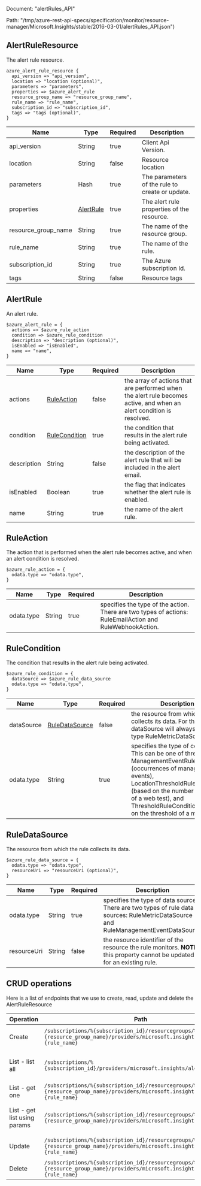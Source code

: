 Document: "alertRules_API"


Path: "/tmp/azure-rest-api-specs/specification/monitor/resource-manager/Microsoft.Insights/stable/2016-03-01/alertRules_API.json")

## AlertRuleResource

The alert rule resource.

```puppet
azure_alert_rule_resource {
  api_version => "api_version",
  location => "location (optional)",
  parameters => "parameters",
  properties => $azure_alert_rule
  resource_group_name => "resource_group_name",
  rule_name => "rule_name",
  subscription_id => "subscription_id",
  tags => "tags (optional)",
}
```

| Name        | Type           | Required       | Description       |
| ------------- | ------------- | ------------- | ------------- |
|api_version | String | true | Client Api Version. |
|location | String | false | Resource location |
|parameters | Hash | true | The parameters of the rule to create or update. |
|properties | [AlertRule](#alertrule) | true | The alert rule properties of the resource. |
|resource_group_name | String | true | The name of the resource group. |
|rule_name | String | true | The name of the rule. |
|subscription_id | String | true | The Azure subscription Id. |
|tags | String | false | Resource tags |
        
## AlertRule

An alert rule.

```puppet
$azure_alert_rule = {
  actions => $azure_rule_action
  condition => $azure_rule_condition
  description => "description (optional)",
  isEnabled => "isEnabled",
  name => "name",
}
```

| Name        | Type           | Required       | Description       |
| ------------- | ------------- | ------------- | ------------- |
|actions | [RuleAction](#ruleaction) | false | the array of actions that are performed when the alert rule becomes active, and when an alert condition is resolved. |
|condition | [RuleCondition](#rulecondition) | true | the condition that results in the alert rule being activated. |
|description | String | false | the description of the alert rule that will be included in the alert email. |
|isEnabled | Boolean | true | the flag that indicates whether the alert rule is enabled. |
|name | String | true | the name of the alert rule. |
        
## RuleAction

The action that is performed when the alert rule becomes active, and when an alert condition is resolved.

```puppet
$azure_rule_action = {
  odata.type => "odata.type",
}
```

| Name        | Type           | Required       | Description       |
| ------------- | ------------- | ------------- | ------------- |
|odata.type | String | true | specifies the type of the action. There are two types of actions: RuleEmailAction and RuleWebhookAction. |
        
## RuleCondition

The condition that results in the alert rule being activated.

```puppet
$azure_rule_condition = {
  dataSource => $azure_rule_data_source
  odata.type => "odata.type",
}
```

| Name        | Type           | Required       | Description       |
| ------------- | ------------- | ------------- | ------------- |
|dataSource | [RuleDataSource](#ruledatasource) | false | the resource from which the rule collects its data. For this type dataSource will always be of type RuleMetricDataSource. |
|odata.type | String | true | specifies the type of condition. This can be one of three types: ManagementEventRuleCondition (occurrences of management events), LocationThresholdRuleCondition (based on the number of failures of a web test), and ThresholdRuleCondition (based on the threshold of a metric). |
        
## RuleDataSource

The resource from which the rule collects its data.

```puppet
$azure_rule_data_source = {
  odata.type => "odata.type",
  resourceUri => "resourceUri (optional)",
}
```

| Name        | Type           | Required       | Description       |
| ------------- | ------------- | ------------- | ------------- |
|odata.type | String | true | specifies the type of data source. There are two types of rule data sources: RuleMetricDataSource and RuleManagementEventDataSource |
|resourceUri | String | false | the resource identifier of the resource the rule monitors. **NOTE**: this property cannot be updated for an existing rule. |



## CRUD operations

Here is a list of endpoints that we use to create, read, update and delete the AlertRuleResource

| Operation | Path | Verb | Description | OperationID |
| ------------- | ------------- | ------------- | ------------- | ------------- |
|Create|`/subscriptions/%{subscription_id}/resourcegroups/%{resource_group_name}/providers/microsoft.insights/alertrules/%{rule_name}`|Put|Creates or updates an alert rule.|AlertRules_CreateOrUpdate|
|List - list all|`/subscriptions/%{subscription_id}/providers/microsoft.insights/alertrules`|Get|List the alert rules within a subscription.|AlertRules_ListBySubscription|
|List - get one|`/subscriptions/%{subscription_id}/resourcegroups/%{resource_group_name}/providers/microsoft.insights/alertrules/%{rule_name}`|Get|Gets an alert rule|AlertRules_Get|
|List - get list using params|`/subscriptions/%{subscription_id}/resourcegroups/%{resource_group_name}/providers/microsoft.insights/alertrules`|Get|List the alert rules within a resource group.|AlertRules_ListByResourceGroup|
|Update|`/subscriptions/%{subscription_id}/resourcegroups/%{resource_group_name}/providers/microsoft.insights/alertrules/%{rule_name}`|Put|Creates or updates an alert rule.|AlertRules_CreateOrUpdate|
|Delete|`/subscriptions/%{subscription_id}/resourcegroups/%{resource_group_name}/providers/microsoft.insights/alertrules/%{rule_name}`|Delete|Deletes an alert rule|AlertRules_Delete|
